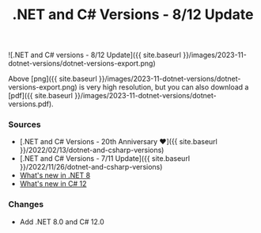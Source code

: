 ﻿---
layout: post
title: .NET and C# Versions - 8/12 Update
---

![.NET and C# versions - 8/12 Update]({{ site.baseurl }}/images/2023-11-dotnet-versions/dotnet-versions-export.png)

Above [png]({{ site.baseurl
}}/images/2023-11-dotnet-versions/dotnet-versions-export.png) is very high
resolution, but you can also download a [pdf]({{ site.baseurl
}}/images/2023-11-dotnet-versions/dotnet-versions.pdf).

### Sources
* [.NET and C# Versions - 20th Anniversary ♥]({{ site.baseurl }}/2022/02/13/dotnet-and-csharp-versions)
* [.NET and C# Versions - 7/11 Update]({{ site.baseurl }}/2022/11/26/dotnet-and-csharp-versions)
* [What's new in .NET 8](https://learn.microsoft.com/en-us/dotnet/core/whats-new/dotnet-8)
* [What's new in C# 12](https://learn.microsoft.com/en-us/dotnet/csharp/whats-new/csharp-12)

### Changes
* Add .NET 8.0 and C# 12.0